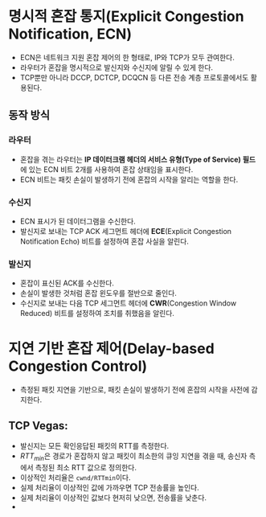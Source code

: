 # 명시적 혼잡 통지(Explicit Congestion Notification, ECN)
- ECN은 네트워크 지원 혼잡 제어의 한 형태로, IP와 TCP가 모두 관여한다.
- 라우터가 혼잡을 명시적으로 발신지와 수신지에 알릴 수 있게 한다.
- TCP뿐만 아니라 DCCP, DCTCP, DCQCN 등 다른 전송 계층 프로토콜에서도 활용된다.
## 동작 방식
### 라우터
- 혼잡을 겪는 라우터는 **IP 데이터크램 헤더의 서비스 유형(Type of Service) 필드**에 있는 ECN 비트 2개를 사용하여 혼잡 상태임을 표시한다.
- ECN 비트는 패킷 손실이 발생하기 전에 혼잡의 시작을 알리는 역할을 한다.
### 수신지
- ECN 표시가 된 데이터그램을 수신한다.
- 발신지로 보내는 TCP ACK 세그먼트 헤더에 **ECE**(Explicit Congestion Notification Echo) 비트를 설정하여 혼잡 사실을 알린다.
### 발신지
- 혼잡이 표신된 ACK를 수신한다.
- 손실이 발생한 것처럼 혼잡 윈도우를 절반으로 줄인다.
- 수신지로 보내는 다음 TCP 세그먼트 헤더에 **CWR**(Congestion Window Reduced) 비트를 설정하여 조치를 취했음을 알린다.

# 지연 기반 혼잡 제어(Delay-based Congestion Control)
- 측정된 패킷 지연을 기반으로, 패킷 손실이 발생하기 전에 혼잡의 시작을 사전에 감지한다.
## TCP Vegas:
- 발신지는 모든 확인응답된 패킷의 RTT를 측정한다.
- $RTT_{min}$은 경로가 혼잡하지 않고 패킷이 최소한의 큐잉 지연을 겪을 때, 송신자 측에서 측정된 최소 RTT 값으로 정의한다.
- 이상적인 처리율은 `cwnd/RTTmin`이다.
- 실제 처리율이 이상적인 값에 가까우면 TCP 전송률을 높인다.
- 실제 처리율이 이상적인 값보다 현저히 낮으면, 전송률을 낮춘다.
- 